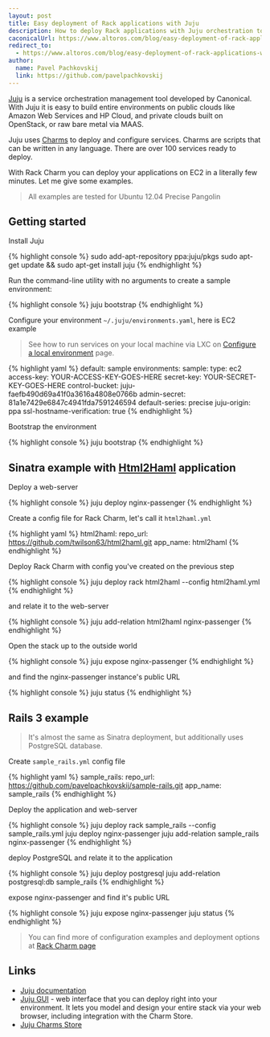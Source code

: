 ```yaml
---
layout: post
title: Easy deployment of Rack applications with Juju
description: How to deploy Rack applications with Juju orchestration tool.
caconicalUrl: https://www.altoros.com/blog/easy-deployment-of-rack-applications-with-juju/
redirect_to:
  - https://www.altoros.com/blog/easy-deployment-of-rack-applications-with-juju/
author:
  name: Pavel Pachkovskij
  link: https://github.com/pavelpachkovskij
---
```

[Juju](https://juju.ubuntu.com/) is a service orchestration management tool developed by Canonical.
With Juju it is easy to build entire environments on public clouds like Amazon Web Services and HP Cloud, and private clouds built on OpenStack, or raw bare metal via MAAS.

Juju uses [Charms](http://jujucharms.com/) to deploy and configure services. Charms are scripts that can be written in any language.
There are over 100 services ready to deploy.

With Rack Charm you can deploy your applications on EC2 in a literally few minutes. Let me give some examples.

<!-- full start -->
> All examples are tested for Ubuntu 12.04 Precise Pangolin

## Getting started

Install Juju

{% highlight console %}
sudo add-apt-repository ppa:juju/pkgs
sudo apt-get update && sudo apt-get install juju
{% endhighlight %}

Run the command-line utility with no arguments to create a sample environment:

{% highlight console %}
juju bootstrap
{% endhighlight %}

Configure your environment `~/.juju/environments.yaml`, here is EC2 example

> See how to run services on your local machine via LXC on [Configure a local environment](https://juju.ubuntu.com/docs/getting-started.html#configuring-a-local-environment) page.

{% highlight yaml %}
default: sample
  environments:
    sample:
      type: ec2
      access-key: YOUR-ACCESS-KEY-GOES-HERE
      secret-key: YOUR-SECRET-KEY-GOES-HERE
      control-bucket: juju-faefb490d69a41f0a3616a4808e0766b
      admin-secret: 81a1e7429e6847c4941fda7591246594
      default-series: precise
      juju-origin: ppa
      ssl-hostname-verification: true
{% endhighlight %}

Bootstrap the environment

{% highlight console %}
juju bootstrap
{% endhighlight %}

## Sinatra example with [Html2Haml](https://github.com/haml/html2haml) application

Deploy a web-server

{% highlight console %}
juju deploy nginx-passenger
{% endhighlight %}

Create a config file for Rack Charm, let's call it `html2haml.yml`

{% highlight yaml %}
html2haml:
  repo_url: https://github.com/twilson63/html2haml.git
  app_name: html2haml
{% endhighlight %}

Deploy Rack Charm with config you've created on the previous step

{% highlight console %}
juju deploy rack html2haml --config html2haml.yml
{% endhighlight %}

and relate it to the web-server

{% highlight console %}
juju add-relation html2haml nginx-passenger
{% endhighlight %}

Open the stack up to the outside world

{% highlight console %}
juju expose nginx-passenger
{% endhighlight %}

and find the nginx-passenger instance's public URL

{% highlight console %}
juju status
{% endhighlight %}

## Rails 3 example

> It's almost the same as Sinatra deployment, but additionally uses PostgreSQL database.

Create `sample_rails.yml` config file

{% highlight yaml %}
sample_rails:
  repo_url: https://github.com/pavelpachkovskij/sample-rails.git
  app_name: sample_rails
{% endhighlight %}

Deploy the application and web-server

{% highlight console %}
juju deploy rack sample_rails --config sample_rails.yml
juju deploy nginx-passenger
juju add-relation sample_rails nginx-passenger
{% endhighlight %}

deploy PostgreSQL and relate it to the application

{% highlight console %}
juju deploy postgresql
juju add-relation postgresql:db sample_rails
{% endhighlight %}

expose nginx-passenger and find it's public URL

{% highlight console %}
juju expose nginx-passenger
juju status
{% endhighlight %}

> You can find more of configuration examples and deployment options at [Rack Charm page](http://jujucharms.com/charms/precise/rack)

## Links
- [Juju documentation](https://juju.ubuntu.com/docs/)
- [Juju GUI](https://juju.ubuntu.com/resources/the-juju-gui/) - web interface that you can deploy right into your environment.
  It lets you model and design your entire stack via your web browser, including integration with the Charm Store.
- [Juju Charms Store](http://jujucharms.com/)
<!-- full end -->